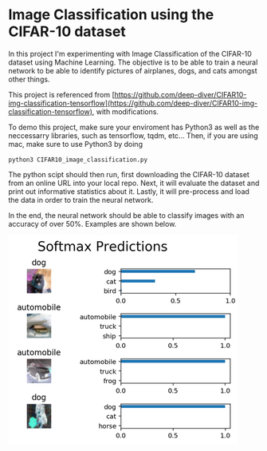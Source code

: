 # Image Classification using the CIFAR-10 dataset
In this project I'm experimenting with Image Classification of the CIFAR-10 dataset using Machine Learning. The objective is to be able to train a neural network to be able to identify pictures of airplanes, dogs, and cats amongst other things. 

This project is referenced from [https://github.com/deep-diver/CIFAR10-img-classification-tensorflow](https://github.com/deep-diver/CIFAR10-img-classification-tensorflow), with modifications.

To demo this project, make sure your enviroment has Python3 as well as the neccessarry libraries, such as tensorflow, tqdm, etc...
Then, if you are using mac, make sure to use Python3 by doing
```
python3 CIFAR10_image_classification.py
```

The python scipt should then run, first downloading the CIFAR-10 dataset from an online URL into your local repo. Next, it will evaluate the dataset and print out informative statistics about it. Lastly, it will pre-process and load the data in order to train the neural network.

In the end, the neural network should be able to classify images with an accuracy of over 50%. Examples are shown below.

<img src="./prediction.PNG" alt="Drawing"/>
